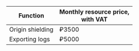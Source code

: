 | Function | Monthly resource price,<br>with VAT |
| ------------------- | ----------------------- |
| Origin shielding | ₽3500 |
| Exporting logs | ₽5000 |

